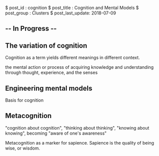 $ post_id : cognition
$ post_title : Cognition and Mental Models
$ post_group : Clusters
$ post_last_update: 2018-07-09

## -- In Progress --

## The variation of cognition

Cognition as a term yields different meanings in different context.

the mental action or process of acquiring knowledge and understanding through thought, experience, and the senses

## Engineering mental models

Basis for cognition

## Metacognition

"cognition about cognition", "thinking about thinking", "knowing about knowing", becoming "aware of one's awareness"

Metacognition as a marker for sapience. Sapience is the quality of being wise, or wisdom.
